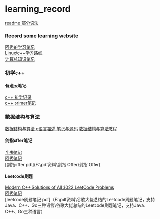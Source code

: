 # learning_record
[readme 部分语法](https://blog.csdn.net/doupengzp/article/details/105089076)
### Record some learning website
[阿秀的学习笔记](https://interviewguide.cn/)\
[Linux/c++学习路线](https://www.cnblogs.com/kubidemanong/p/15151762.html#:~:text=%E7%86%AC%E5%A4%9C%E8%82%9D%E4%BA%86%E4%B8%80%E4%BB%BD%20C%2B%2B%2FLinux%20%E5%BC%80%E5%8F%91%E5%AD%A6%E4%B9%A0%E8%B7%AF%E7%BA%BF%201%20%E4%B8%80%E3%80%81C%2B%2B%20%E5%9F%BA%E7%A1%80%20%283-6%E4%B8%AA%E6%9C%88%29%202,6%20%E5%85%AD%E3%80%81%E6%95%B0%E6%8D%AE%E7%BB%93%E6%9E%84%E4%B8%8E%E7%AE%97%E6%B3%95%20%283-6%2B%E6%9C%88%29%207%20%E4%B8%83%E3%80%81%E9%A1%B9%E7%9B%AE%20%282%E4%B8%AA%E6%9C%88%E5%B7%A6%E5%8F%B3%29%208%20%E5%85%AB%E3%80%81%E5%AD%A6%E4%B9%A0%E9%A1%BA%E5%BA%8F)\
[计算机知识笔记](https://zhuanlan.zhihu.com/p/553465759)
### 初学c++
#### 有道云笔记
[c++ 初学记录](https://note.youdao.com/web/#/file/SVR0C745B39EA2D43A9B060078FB584C146)\
[c++ primer笔记](https://note.youdao.com/web/#/file/WEB7fffcba1df47067bb4ef1f459f5be92c)
### 数据结构与算法
[数据结构与算法 c语言描述 笔记与源码](https://www.cnblogs.com/zhuli19901106/p/data-structure-and-algorithm-analysis-in-C.html)
[数据结构与算法教程](https://www.dotcpp.com/course/ds/)
#### 剑指offer笔记
[全书笔记](https://zhuanlan.zhihu.com/p/457748029)\
[阿秀笔记](https://interviewguide.cn/notes/03-hunting_job/03-algorithm/02-sword-offer/01-introduce.html)\
[剑指offer pdf](F:\pdf资料\剑指 Offer\剑指 Offer)

#### Leetcode刷题
[Modern C++ Solutions of All 3022 LeetCode Problems](https://github.com/kamyu104/LeetCode-Solutions?tab=readme-ov-file)\
[阿秀笔记](https://interviewguide.cn/notes/03-hunting_job/03-algorithm/03-leetcode/01-introduce.html)\
[leetcode刷题笔记 pdf]（F:\pdf资料\谷歌大佬总结的Leetcode刷题笔记，支持Java、C++、Go三种语言\谷歌大佬总结的Leetcode刷题笔记，支持Java、C++、Go三种语言）
